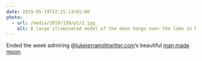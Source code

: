 ```yaml
---
date: 2019-05-19T22:21:13+01:00
photo:
  - url: /media/2019/139/p1/1.jpg
    alt: A large illuminated model of the moon hangs over the lake in Brighton’s Queen Park.
---
```


Ended the week admiring @lukejerram@twitter.com’s beautiful [man made moon](https://brightonfestival.org/event/17448/museum_of_the_moon/).

